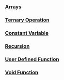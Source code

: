 ### [Arrays](CArray.md)

### [Ternary Operation](CTernaryOperation.md)

### [Constant Variable](CConstantVariable.md)

### [Recursion](CRecursion.md)

### [User Defined Function](CFunction.md)

### [Void Function](CFunctionVoid.md)